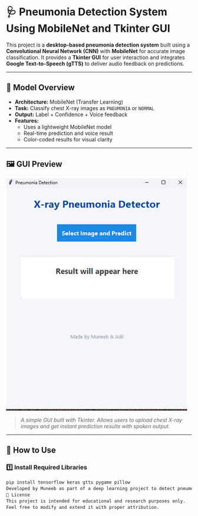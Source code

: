 # 🩺 Pneumonia Detection System Using MobileNet and Tkinter GUI

This project is a **desktop-based pneumonia detection system** built using a **Convolutional Neural Network (CNN)** with **MobileNet** for accurate image classification. It provides a **Tkinter GUI** for user interaction and integrates **Google Text-to-Speech (gTTS)** to deliver audio feedback on predictions.

---

## 🧠 Model Overview

- **Architecture:** MobileNet (Transfer Learning)
- **Task:** Classify chest X-ray images as `PNEUMONIA` or `NORMAL`
- **Output:** Label + Confidence + Voice feedback
- **Features:**
  - Uses a lightweight MobileNet model
  - Real-time prediction and voice result
  - Color-coded results for visual clarity

---

## 🖼️ GUI Preview

![GUI Screenshot](gui.png)
> *A simple GUI built with Tkinter. Allows users to upload chest X-ray images and get instant prediction results with spoken output.*

---

## 🚀 How to Use

### 1️⃣ Install Required Libraries

```bash
pip install tensorflow keras gtts pygame pillow
Developed by Muneeb as part of a deep learning project to detect pneumonia from medical images.
📄 License
This project is intended for educational and research purposes only.
Feel free to modify and extend it with proper attribution.
